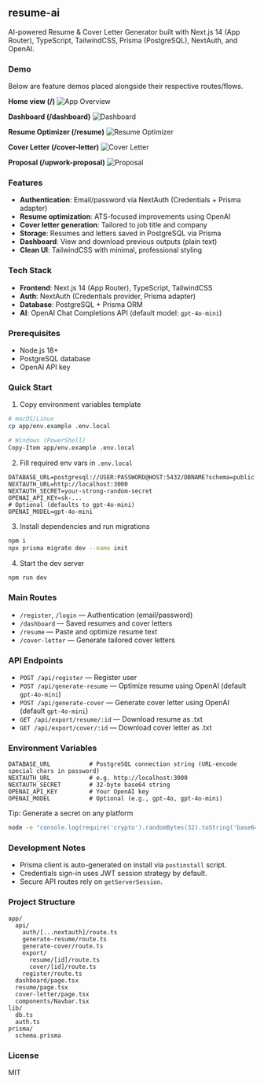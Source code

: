 ## resume-ai

AI-powered Resume & Cover Letter Generator built with Next.js 14 (App Router), TypeScript, TailwindCSS, Prisma (PostgreSQL), NextAuth, and OpenAI.

### Demo
Below are feature demos placed alongside their respective routes/flows.
 
**Home view (/)**
![App Overview](public/screenshots/overview.png)

**Dashboard (/dashboard)**
![Dashboard](public/screenshots/dashboard.png)

**Resume Optimizer (/resume)**
![Resume Optimizer](public/screenshots/ResumeOptimizer.png)

**Cover Letter (/cover-letter)**
![Cover Letter](public/screenshots/CoverLetter.png)

**Proposal (/upwork-proposal)**
![Proposal](public/screenshots/Proposal.png)

### Features

- **Authentication**: Email/password via NextAuth (Credentials + Prisma adapter)
- **Resume optimization**: ATS-focused improvements using OpenAI
- **Cover letter generation**: Tailored to job title and company
- **Storage**: Resumes and letters saved in PostgreSQL via Prisma
- **Dashboard**: View and download previous outputs (plain text)
- **Clean UI**: TailwindCSS with minimal, professional styling

### Tech Stack

- **Frontend**: Next.js 14 (App Router), TypeScript, TailwindCSS
- **Auth**: NextAuth (Credentials provider, Prisma adapter)
- **Database**: PostgreSQL + Prisma ORM
- **AI**: OpenAI Chat Completions API (default model: `gpt-4o-mini`)

### Prerequisites

- Node.js 18+
- PostgreSQL database
- OpenAI API key

### Quick Start

1) Copy environment variables template

```bash
# macOS/Linux
cp app/env.example .env.local

# Windows (PowerShell)
Copy-Item app/env.example .env.local
```

2) Fill required env vars in `.env.local`

```
DATABASE_URL=postgresql://USER:PASSWORD@HOST:5432/DBNAME?schema=public
NEXTAUTH_URL=http://localhost:3000
NEXTAUTH_SECRET=your-strong-random-secret
OPENAI_API_KEY=sk-...
# Optional (defaults to gpt-4o-mini)
OPENAI_MODEL=gpt-4o-mini
```

3) Install dependencies and run migrations

```bash
npm i
npx prisma migrate dev --name init
```

4) Start the dev server

```bash
npm run dev
```

### Main Routes

- `/register`, `/login` — Authentication (email/password)
- `/dashboard` — Saved resumes and cover letters
- `/resume` — Paste and optimize resume text
- `/cover-letter` — Generate tailored cover letters

### API Endpoints

- `POST /api/register` — Register user
- `POST /api/generate-resume` — Optimize resume using OpenAI (default `gpt-4o-mini`)
- `POST /api/generate-cover` — Generate cover letter using OpenAI (default `gpt-4o-mini`)
- `GET /api/export/resume/:id` — Download resume as .txt
- `GET /api/export/cover/:id` — Download cover letter as .txt

### Environment Variables

```
DATABASE_URL           # PostgreSQL connection string (URL-encode special chars in password)
NEXTAUTH_URL           # e.g. http://localhost:3000
NEXTAUTH_SECRET        # 32-byte base64 string
OPENAI_API_KEY         # Your OpenAI key
OPENAI_MODEL           # Optional (e.g., gpt-4o, gpt-4o-mini)
```

Tip: Generate a secret on any platform

```bash
node -e "console.log(require('crypto').randomBytes(32).toString('base64'))"
```

### Development Notes

- Prisma client is auto-generated on install via `postinstall` script.
- Credentials sign-in uses JWT session strategy by default.
- Secure API routes rely on `getServerSession`.

### Project Structure

```
app/
  api/
    auth/[...nextauth]/route.ts
    generate-resume/route.ts
    generate-cover/route.ts
    export/
      resume/[id]/route.ts
      cover/[id]/route.ts
    register/route.ts
  dashboard/page.tsx
  resume/page.tsx
  cover-letter/page.tsx
  components/Navbar.tsx
lib/
  db.ts
  auth.ts
prisma/
  schema.prisma
```

### License

MIT
